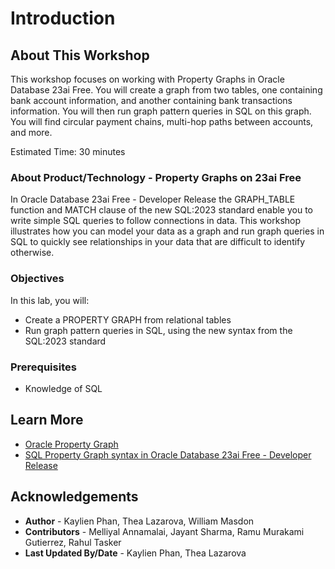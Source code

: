 # Introduction

## About This Workshop

This workshop focuses on working with Property Graphs in Oracle Database 23ai Free. You will create a graph from two tables, one containing bank account information, and another containing bank transactions information.  You will then run graph pattern queries in SQL on this graph.   You will find circular payment chains, multi-hop paths between accounts, and more.

Estimated Time: 30 minutes

### About Product/Technology - Property Graphs on 23ai Free
In Oracle Database 23ai Free - Developer Release the GRAPH_TABLE function and MATCH clause of the new SQL:2023 standard enable you to write simple SQL queries to follow connections in data.  This workshop illustrates how you can model your data as a graph and run graph queries in SQL to quickly see relationships in your data that are difficult to identify otherwise.

### Objectives

In this lab, you will:
* Create a PROPERTY GRAPH from relational tables
* Run graph pattern queries in SQL, using the new syntax from the SQL:2023 standard

### Prerequisites
 * Knowledge of SQL

## Learn More
* [Oracle Property Graph](https://docs.oracle.com/en/database/oracle/property-graph/index.html)
* [SQL Property Graph syntax in Oracle Database 23ai Free - Developer Release](https://docs.oracle.com/en/database/oracle/property-graph/23.1/spgdg/sql-ddl-statements-property-graphs.html#GUID-6EEB2B99-C84E-449E-92DE-89A5BBB5C96E)

## Acknowledgements

- **Author** - Kaylien Phan, Thea Lazarova, William Masdon
- **Contributors** - Melliyal Annamalai, Jayant Sharma, Ramu Murakami Gutierrez, Rahul Tasker
- **Last Updated By/Date** - Kaylien Phan, Thea Lazarova
